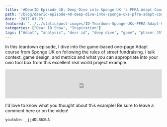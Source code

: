 ```yaml
---
title: '#DearID Episode 40: Deep Dive into Sponge UK''s PFRA Adapt Course'
path: "/blog/dearid-episode-40-deep-dive-into-sponge-uks-pfra-adapt-course"
date: '2017-03-23'
featured: "../../static/post-images/ID-Teardown-Sponge-UKs-PFRA-Adapt-Course.png"
categories: ["Dear ID Show", "Inspiration"]
tags: ["Adapt", "analysis", "dear id", "deep dive", "game", "phaser JS", "Sponge UK", "teardown"]
---
```


In this teardown episode, I dive into the game-based one-page Adapt course from Sponge UK on following the rules of street fundraising. I talk context, game design, and metrics and what you can appropriate into your own tool box from this excellent real world project example.

<iframe src="https://simplecast.com/e/59986?style=medium-light" width="100%" height="94px" frameborder="0" scrolling="no" seamless=""></iframe>

I'd love to know what you thought about this example! Be sure to leave a comment here or on the video!

`youtube: _jj4DLB6XUA`
